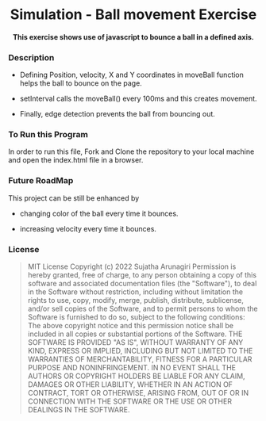 <h1 align="center">Simulation - Ball movement Exercise</h1>

<h4 align="center">This exercise shows use of javascript to bounce a ball in a defined axis.</h4>


### Description 


- Defining Position, velocity, X and Y coordinates in moveBall function helps the ball to bounce on the page.

- setInterval calls the moveBall() every 100ms and this creates movement.

- Finally, edge detection prevents the ball from bouncing out. 


### To Run this Program

In order to run this file, Fork and Clone the repository to your local machine and open the index.html file in a browser.


### Future RoadMap

This project can be still be enhanced by 

- changing color of the ball every time it bounces.

- increasing velocity every time it bounces.
  
### License

> MIT License
> Copyright (c) 2022 Sujatha Arunagiri
> Permission is hereby granted, free of charge, to any person obtaining a copy
> of this software and associated documentation files (the "Software"), to deal
> in the Software without restriction, including without limitation the rights
> to use, copy, modify, merge, publish, distribute, sublicense, and/or sell
> copies of the Software, and to permit persons to whom the Software is
> furnished to do so, subject to the following conditions:
> The above copyright notice and this permission notice shall be included in all
> copies or substantial portions of the Software.
> THE SOFTWARE IS PROVIDED "AS IS", WITHOUT WARRANTY OF ANY KIND, EXPRESS OR
> IMPLIED, INCLUDING BUT NOT LIMITED TO THE WARRANTIES OF MERCHANTABILITY,
> FITNESS FOR A PARTICULAR PURPOSE AND NONINFRINGEMENT. IN NO EVENT SHALL THE
> AUTHORS OR COPYRIGHT HOLDERS BE LIABLE FOR ANY CLAIM, DAMAGES OR OTHER
> LIABILITY, WHETHER IN AN ACTION OF CONTRACT, TORT OR OTHERWISE, ARISING FROM,
> OUT OF OR IN CONNECTION WITH THE SOFTWARE OR THE USE OR OTHER DEALINGS IN THE
> SOFTWARE.
  
